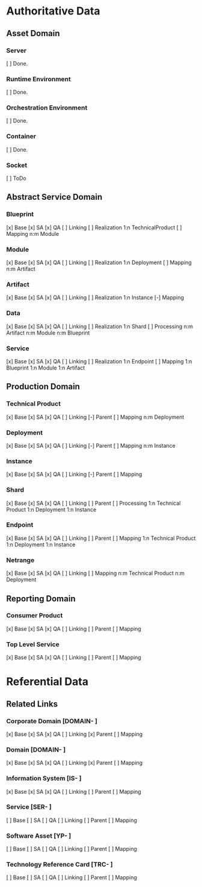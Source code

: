 # Authoritative Data

## Asset Domain

### Server
[ ] Done.
### Runtime Environment
[ ] Done.
### Orchestration Environment
[ ] Done.
### Container
[ ] Done.
### Socket
[ ] ToDo


## Abstract Service Domain

### Blueprint
[x] Base
[x] SA
[x] QA
[ ] Linking
[ ] Realization 1:n TechnicalProduct
[ ] Mapping     n:m Module
### Module
[x] Base
[x] SA
[x] QA
[ ] Linking
[ ] Realization 1:n Deployment
[ ] Mapping     n:m Artifact
### Artifact
[x] Base
[x] SA
[x] QA
[ ] Linking
[ ] Realization 1:n Instance
[-] Mapping
### Data
[x] Base
[x] SA
[x] QA
[ ] Linking
[ ] Realization 1:n Shard
[ ] Processing  n:m Artifact
                n:m Module
                n:m Blueprint
### Service
[x] Base
[x] SA
[x] QA
[ ] Linking
[ ] Realization 1:n Endpoint
[ ] Mapping     1:n Blueprint
                1:n Module
                1:n Artifact

## Production Domain

### Technical Product
[x] Base
[x] SA
[x] QA
[ ] Linking
[-] Parent
[ ] Mapping       n:m Deployment
### Deployment
[x] Base
[x] SA
[x] QA
[ ] Linking
[-] Parent
[ ] Mapping       n:m Instance
### Instance
[x] Base
[x] SA
[x] QA
[ ] Linking
[-] Parent
[ ] Mapping
### Shard
[x] Base
[x] SA
[x] QA
[ ] Linking
[ ] Parent
[ ] Processing    1:n Technical Product
                  1:n Deployment
                  1:n Instance
### Endpoint
[x] Base
[x] SA
[x] QA
[ ] Linking
[ ] Parent
[ ] Mapping       1:n Technical Product
                  1:n Deployment
                  1:n Instance
### Netrange
[x] Base
[x] SA
[x] QA
[ ] Linking
[ ] Mapping       n:m Technical Product
                  n:m Deployment


## Reporting Domain

### Consumer Product
[x] Base
[x] SA
[x] QA
[ ] Linking
[ ] Parent
[ ] Mapping
### Top Level Service
[x] Base
[x] SA
[x] QA
[ ] Linking
[ ] Parent
[ ] Mapping

# Referential Data

## Related Links

### Corporate Domain          [DOMAIN- ]
[x] Base
[x] SA
[x] QA
[ ] Linking
[x] Parent
[ ] Mapping
### Domain                    [DOMAIN- ]
[x] Base
[x] SA
[x] QA
[ ] Linking
[x] Parent
[ ] Mapping
### Information System        [IS-     ]
[x] Base
[x] SA
[x] QA
[ ] Linking
[ ] Parent
[ ] Mapping
### Service                   [SER-    ]
[ ] Base
[ ] SA
[ ] QA
[ ] Linking
[ ] Parent
[ ] Mapping
### Software Asset            [YP-     ]
[ ] Base
[ ] SA
[ ] QA
[ ] Linking
[ ] Parent
[ ] Mapping
### Technology Reference Card [TRC-    ]
[ ] Base
[ ] SA
[ ] QA
[ ] Linking
[ ] Parent
[ ] Mapping
